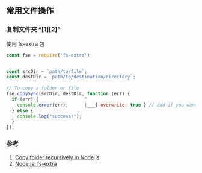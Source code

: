 ﻿## 常用文件操作
### 复制文件夹 ^[1][2]^
使用 fs-extra 包

```javascript
const fse = require('fs-extra');


const srcDir = `path/to/file`;
const destDir = `path/to/destination/directory`;
                              
// To copy a folder or file  
fse.copySync(srcDir, destDir, function (err) {
  if (err) {                 ^
    console.error(err);      |___{ overwrite: true } // add if you want to replace existing folder or file with same name
  } else {
    console.log("success!");
  }
});
```

### 参考
1. [Copy folder recursively in Node.js](https://stackoverflow.com/questions/13786160/copy-folder-recursively-in-node-js)
2. [Node.js: fs-extra](https://www.npmjs.com/package/fs-extra)
```

```